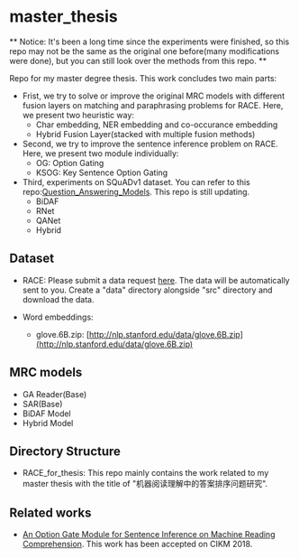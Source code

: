 # master_thesis

** Notice: It's been a long time since the experiments were finished, so this repo may not be the same as the original one before(many modifications were done), but you can still look over the methods from this repo. **

Repo for my master degree thesis. This work concludes two main parts:

* Frist, we try to solve or improve the original MRC models with different fusion layers on matching and paraphrasing problems for RACE. Here, we present two heuristic way:
    * Char embedding, NER embedding and co-occurance embedding
    * Hybrid Fusion Layer(stacked with multiple fusion methods)
* Second, we try to improve the sentence inference problem on RACE. Here, we present two module individually:
    * OG: Option Gating
    * KSOG: Key Sentence Option Gating
* Third, experiments on SQuADv1 dataset. You can refer to this repo:[Question_Answering_Models](https://github.com/l11x0m7/Question_Answering_Models). This repo is still updating.
    * BiDAF
    * RNet
    * QANet
    * Hybrid


## Dataset

* RACE:
    Please submit a data request [here](http://www.cs.cmu.edu/~glai1/data/race/). The data will be automatically sent to you. Create a "data" directory alongside "src" directory and download the data.

* Word embeddings:
    * glove.6B.zip: [http://nlp.stanford.edu/data/glove.6B.zip](http://nlp.stanford.edu/data/glove.6B.zip)

## MRC models

* GA Reader(Base)
* SAR(Base)
* BiDAF Model
* Hybrid Model

## Directory Structure

* RACE_for_thesis: 
    This repo mainly contains the work related to my master thesis with the title of "机器阅读理解中的答案排序问题研究".


## Related works

* [An Option Gate Module for Sentence Inference on Machine Reading Comprehension](https://dl.acm.org/citation.cfm?id=3269280). This work has been accepted on CIKM 2018.


